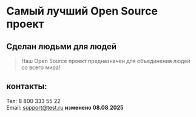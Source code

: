 # Самый лучший Open Source проект

## Сделан людьми для людей

> Наш Open Source проект предназначен для объединения людей со всего мира!

## контакты:
Тел: 8 800 333 55 22  
Email: support@test.ru
**изменено 08.08.2025**